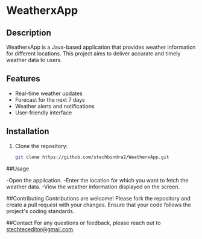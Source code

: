 # WeatherxApp

## Description

WeatherxApp is a Java-based application that provides weather information for different locations. This project aims to deliver accurate and timely weather data to users.

## Features

- Real-time weather updates
- Forecast for the next 7 days
- Weather alerts and notifications
- User-friendly interface

## Installation

1. Clone the repository:
   ```bash
   git clone https://github.com/stechbindra2/WeatherxApp.git


##Usage

-Open the application.
-Enter the location for which you want to fetch the weather data.
-View the weather information displayed on the screen.

##Contributing
Contributions are welcome! Please fork the repository and create a pull request with your changes. Ensure that your code follows the project's coding standards.


##Contact
For any questions or feedback, please reach out to stechteceditor@gmail.com.




